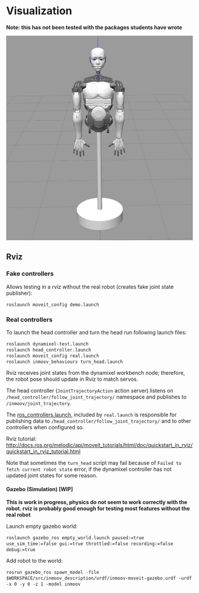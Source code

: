 
# Visualization

**Note: this has not been tested with the packages students have wrote**

![gazebo inmoov](img/inmoov_gazebo.png)

## Rviz

### Fake controllers

Allows testing in a rviz without the real robot (creates fake joint state publisher):

```console
roslaunch moveit_config demo.launch
```

### Real controllers

To launch the head controller and turn the head
run following launch files:

```console
roslaunch dynamixel-test.launch
roslaunch head_controller.launch
roslaunch moveit_config real.launch
roslaunch inmoov_behaviours turn_head.launch
```

Rviz receives joint states from the dynamixel workbench node;
therefore, the robot pose should update in Rviz
to match servos.

The head controller (`JointTrajectoryAction` action server) listens
on `/head_controller/follow_joint_trajectory/` namespace and publishes to `/inmoov/joint_trajectory`.

The [ros_controllers.launch](src/moveit_config/launch/ros_controllers.launch), included by `real.launch` is responsible for publishing data
to `/head_controller/follow_joint_trajectory/` and to other
controllers when configured so.

Rviz tutorial: http://docs.ros.org/melodic/api/moveit_tutorials/html/doc/quickstart_in_rviz/quickstart_in_rviz_tutorial.html

Note that sometimes the `turn_head`
script may fail because of `Failed to fetch current robot state`
error, if the dynamixel controller has not updated joint states for some reason.

#### Gazebo (Simulation) [WIP]

**This is work in progress, physics do not seem to work correctly with the robot. rviz is probably good enough for testing most features without the real robot**

Launch empty gazebo world:

```console
roslaunch gazebo_ros empty_world.launch paused:=true use_sim_time:=false gui:=true throttled:=false recording:=false debug:=true
```

Add robot to the world:

```console
rosrun gazebo_ros spawn_model -file $WORKSPACE/src/inmoov_description/urdf/inmoov-moveit-gazebo.urdf -urdf -x 0 -y 0 -z 1 -model inmoov
```
